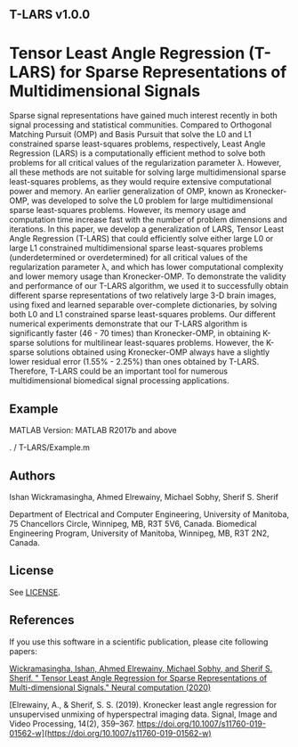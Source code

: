 ## T-LARS v1.0.0

# Tensor Least Angle Regression (T-LARS) for Sparse Representations of Multidimensional Signals

Sparse signal representations have gained much interest recently in both signal processing and statistical communities. Compared to Orthogonal Matching Pursuit (OMP) and Basis Pursuit that solve the L0 and L1 constrained sparse least-squares problems, respectively, Least Angle Regression (LARS) is a computationally efficient method to solve both problems for all critical values of the regularization parameter λ. However, all these methods are not suitable for solving large multidimensional sparse least-squares problems, as they would require extensive computational power and memory. An earlier generalization of OMP, known as Kronecker-OMP, was developed to solve the L0 problem for large multidimensional sparse least-squares problems. However, its memory usage and computation time increase fast with the number of problem dimensions and iterations. In this paper, we develop a generalization of LARS, Tensor Least Angle Regression (T-LARS) that could efficiently solve either large L0  or large L1 constrained multidimensional sparse least-squares problems (underdetermined or overdetermined) for all critical values of the regularization parameter λ, and which has lower computational complexity and lower memory usage than Kronecker-OMP. To demonstrate the validity and performance of our T-LARS algorithm, we used it to successfully obtain different sparse representations of two relatively large 3-D brain images, using fixed and learned separable over-complete dictionaries, by solving both L0 and L1 constrained sparse least-squares problems. Our different numerical experiments demonstrate that our T-LARS algorithm is significantly faster (46 - 70 times) than Kronecker-OMP, in obtaining K-sparse solutions for multilinear least-squares problems. However, the K-sparse solutions obtained using Kronecker-OMP always have a slightly lower residual error (1.55% - 2.25%) than ones obtained by T-LARS. Therefore, T-LARS could be an important tool for numerous multidimensional biomedical signal processing applications.

## Example

MATLAB Version: MATLAB R2017b and above

. / T-LARS/Example.m

## Authors
Ishan Wickramasingha,
Ahmed Elrewainy,
Michael Sobhy,
Sherif S. Sherif

Department of Electrical and Computer Engineering, University of Manitoba, 75 Chancellors Circle, Winnipeg, MB, R3T 5V6, Canada.
Biomedical Engineering Program, University of Manitoba, Winnipeg, MB, R3T 2N2, Canada.

## License

See [LICENSE](LICENSE).

## References

If you use this software in a scientific publication, please cite following papers:

[Wickramasingha, Ishan, Ahmed Elrewainy, Michael Sobhy, and Sherif S. Sherif. " Tensor Least Angle Regression for Sparse Representations of Multi-dimensional Signals." Neural computation (2020)](https://www.mitpressjournals.org/forthcoming/neco) 

[Elrewainy, A., & Sherif, S. S. (2019). Kronecker least angle regression for unsupervised unmixing of hyperspectral imaging data. Signal, Image and Video Processing, 14(2), 359–367. https://doi.org/10.1007/s11760-019-01562-w](https://doi.org/10.1007/s11760-019-01562-w)



